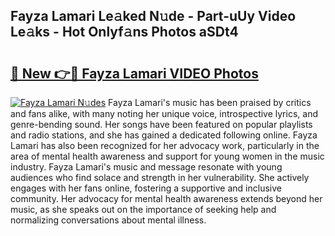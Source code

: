 ## Fayza Lamari Le𝚊ked N𝚞de - Part-uUy Video Le𝚊ks - Hot Onlyf𝚊ns Photos aSDt4

# <h2><a href="http://ac21230.deff.icu/?id=Fayza+Lamari">🔗 New 👉🔴 Fayza Lamari VIDEO Photos</a></h2>

[![Fayza Lamari N𝚞des](https://i.imgur.com/rIISA9y.gif)](http://ac21230.deff.icu/?id=Fayza+Lamari)
Fayza Lamari's music has been praised by critics and fans alike, with many noting her unique voice, introspective lyrics, and genre-bending sound. Her songs have been featured on popular playlists and radio stations, and she has gained a dedicated following online. Fayza Lamari has also been recognized for her advocacy work, particularly in the area of mental health awareness and support for young women in the music industry. Fayza Lamari's music and message resonate with young audiences who find solace and strength in her vulnerability. She actively engages with her fans online, fostering a supportive and inclusive community. Her advocacy for mental health awareness extends beyond her music, as she speaks out on the importance of seeking help and normalizing conversations about mental illness.
